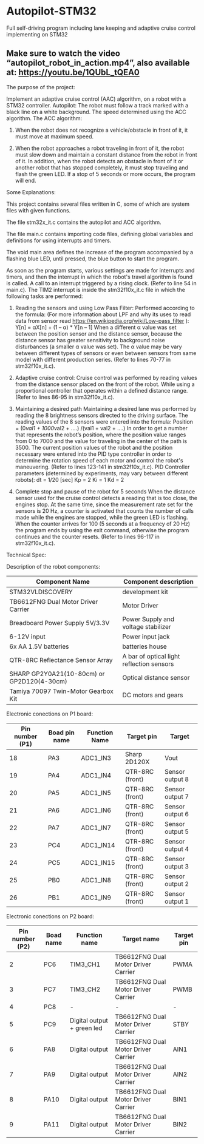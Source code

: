 # Autopilot-STM32
Full self-driving program including lane keeping and adaptive cruise control implementing on STM32

## Make sure to watch the video “autopilot_robot_in_action.mp4”, also available at: https://youtu.be/1QUbL_tQEA0


The purpose of the project:

Implement an adaptive cruise control (AAC) algorithm, on a robot with a STM32 controller.
Autopilot: The robot must follow a track marked with a black line on a white background. The speed determined using the ACC algorithm.
The ACC algorithm:
1. When the robot does not recognize a vehicle/obstacle in front of it, it must move at maximum speed.

2. When the robot approaches a robot traveling in front of it, the robot must slow down and maintain a constant distance from the robot in front of it.
In addition, when the robot detects an obstacle in front of it or another robot that has stopped completely, it must stop traveling and flash the green LED.
If a stop of 5 seconds or more occurs, the program will end.

Some Explanations:

This project contains several files written in C, some of which are system files with given functions.

The file stm32x_it.c contains the autopilot and ACC algorithm.

The file main.c contains importing code files, defining global variables and definitions for using interrupts and timers.

The void main area defines the increase of the program accompanied by a flashing blue LED, until pressed, the blue button to start the program.

As soon as the program starts, various settings are made for interrupts and timers, and then the interrupt in which the robot's travel algorithm is found is called.
A call to an interrupt triggered by a rising clock. (Refer to line 54 in main.c).
The TIM2 interrupt is inside the stm32f10x_it.c file in which the following tasks are performed:
1. Reading the sensors and using Low Pass Filter:
 Performed according to the formula:
(For more information about LPF and why its uses to read data from sensor read https://en.wikipedia.org/wiki/Low-pass_filter ): 
Y[n] = αX[n] + (1 – α) * Y[n – 1]
When a different α value was set between the position sensor and the distance sensor, because the distance sensor has greater sensitivity to background noise disturbances (a smaller α value was set). The α value may be vary between different types of sensors or even between sensors from same model with different production series. (Refer to lines 70-77 in stm32f10x_it.c).
2. Adaptive cruise control:
Cruise control was performed by reading values from the distance sensor placed on the front of the robot. While using a proportional controller that operates within a defined distance range. (Refer to lines 86-95 in stm32f10x_it.c).

3. Maintaining a desired path
Maintaining a desired lane was performed by reading the 8 brightness sensors directed to the driving surface. The reading values of the 8 sensors were entered into the formula:
Position = (0*val1 + 1000*val2 + ….) /(val1 + val2 + ….)
In order to get a number that represents the robot’s position, where the position value ranges from 0 to 7000 and the value for traveling in the center of the path is 3500. The current position values of the robot and the position necessary were entered into the PID type controller in order to determine the rotation speed of each motor and control the robot's maneuvering. (Refer to lines 123-141 in stm32f10x_it.c).
PID Controller parameters (determined by experiments, may vary between different robots(:
dt = 1/20  [sec]
Kp = 2
Ki = 1
Kd = 2
3. Complete stop and pause of the robot for 5 seconds
When the distance sensor used for the cruise control detects a reading that is too close, the engines stop. At the same time, since the measurement rate set for the sensors is 20 Hz, a counter is activated that counts the number of calls made while the engines are stopped, while the green LED is flashing. When the counter arrives for 100 (5 seconds at a frequency of 20 Hz) the program ends by using the exit command, otherwise the program continues and the counter resets. (Refer to lines 96-117 in stm32f10x_it.c).

Technical Spec:

Description of the robot components:


|Component Name 								| Component description|
|-----------------------|----------------------|
|STM32VLDISCOVERY 							| development kit|
|TB6612FNG Dual Motor Driver Carrier			| Motor Driver|
|Breadboard Power Supply 5V/3.3V				| Power Supply and voltage stabilizer|
|6-12V input 								| Power input jack|
|6x AA 1.5V batteries 						| batteries house|
|QTR-8RC Reflectance Sensor Array 			| A bar of optical light reflection sensors|
|SHARP GP2Y0A21(10-80cm) or GP2D120(4-30cm) 	| Optical distance sensor|
|Tamiya 70097 Twin-Motor Gearbox Kit 		| DC motors and gears|

Electronic conections on P1 board:

|Pin number (P1)		| Boad pin name	| Function Name	| Target	pin		| Target |
|-----------------|---------------|---------------|-------------|--------|
|18		| PA3 	| ADC1_IN3	| Sharp 2D120X		| Vout|
|19		| PA4	| ADC1_IN4	| QTR-8RC (front)	| Sensor output 8|
|20 		| PA5	| ADC1_IN5	| QTR-8RC (front)	| Sensor output 7|
|21 		| PA6	| ADC1_IN6	| QTR-8RC (front)	| Sensor output 6|
|22 		| PA7	| ADC1_IN7	| QTR-8RC (front)	| Sensor output 5|
|23 		| PC4	| ADC1_IN14	| QTR-8RC (front)	| Sensor output 4|
|24 		| PC5	| ADC1_IN15	| QTR-8RC (front)	| Sensor output 3|
|25 		| PB0	| ADC1_IN8	| QTR-8RC (front)	| Sensor output 2|
|26 		| PB1	| ADC1_IN9	| QTR-8RC (front)	| Sensor output 1|

Electronic conections on P2 board:


|Pin	number (P2)| Boad name	| Function name | Target name| Target pin| 
|---------------|-----------|---------------|------------|-----------|
|2		| PC6	| TIM3_CH1			| TB6612FNG Dual Motor Driver Carrier	| PWMA|
|3		| PC7	| TIM3_CH2			| TB6612FNG Dual Motor Driver Carrier	| PWMB|
|4		| PC8	| -					| -										|  -|
|5		| PC9	| Digital output + green led	| TB6612FNG Dual Motor Driver Carrier	| STBY |
|6		| PA8	| Digital output	| TB6612FNG Dual Motor Driver Carrier	| AIN1|
|7		| PA9	| Digital output	| TB6612FNG Dual Motor Driver Carrier	| AIN2|
|8		| PA10	| Digital output	| TB6612FNG Dual Motor Driver Carrier	| BIN1|
|9		| PA11	| Digital output	| TB6612FNG Dual Motor Driver Carrier	| BIN2|
